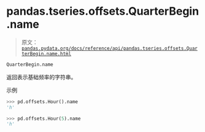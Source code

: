 # pandas.tseries.offsets.QuarterBegin.name

> 原文：[`pandas.pydata.org/docs/reference/api/pandas.tseries.offsets.QuarterBegin.name.html`](https://pandas.pydata.org/docs/reference/api/pandas.tseries.offsets.QuarterBegin.name.html)

```py
QuarterBegin.name
```

返回表示基础频率的字符串。

示例

```py
>>> pd.offsets.Hour().name
'h' 
```

```py
>>> pd.offsets.Hour(5).name
'h' 
```
